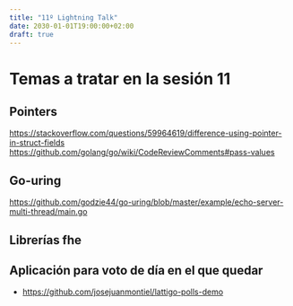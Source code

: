```yaml
---
title: "11º Lightning Talk"
date: 2030-01-01T19:00:00+02:00
draft: true
---
```


# Temas a tratar en la sesión 11

## Pointers
https://stackoverflow.com/questions/59964619/difference-using-pointer-in-struct-fields
https://github.com/golang/go/wiki/CodeReviewComments#pass-values

## Go-uring
https://github.com/godzie44/go-uring/blob/master/example/echo-server-multi-thread/main.go

## Librerías fhe

## Aplicación para voto de día en el que quedar
- https://github.com/josejuanmontiel/lattigo-polls-demo


